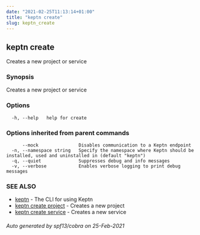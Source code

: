 ```yaml
---
date: "2021-02-25T11:13:14+01:00"
title: "keptn create"
slug: keptn_create
---
```

## keptn create

Creates a new project or service

### Synopsis

Creates a new project or service

### Options

```
  -h, --help   help for create
```

### Options inherited from parent commands

```
      --mock               Disables communication to a Keptn endpoint
  -n, --namespace string   Specify the namespace where Keptn should be installed, used and uninstalled in (default "keptn")
  -q, --quiet              Suppresses debug and info messages
  -v, --verbose            Enables verbose logging to print debug messages
```

### SEE ALSO

* [keptn](../keptn/)	 - The CLI for using Keptn
* [keptn create project](../keptn_create_project/)	 - Creates a new project
* [keptn create service](../keptn_create_service/)	 - Creates a new service

###### Auto generated by spf13/cobra on 25-Feb-2021
